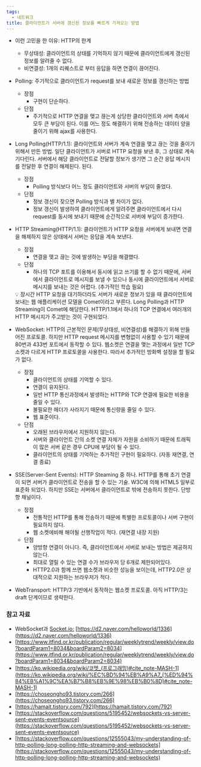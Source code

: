 ```yaml
---
tags:
  - 네트워크
title: 클라이언트가 서버에 갱신된 정보를 빠르게 가져오는 방법
---
```



- 이런 고민을 한 이유: HTTP의 한계
    - 무상태성: 클라이언트의 상태를 기억하지 않기 때문에 클라이언트에게 갱신된 정보를 알려줄 수 없다.
    - 비연결성: 1개의 리퀘스트로 부터 응답을 하면 연결이 끊어진다.
- Polling: 주기적으로 클라이언트가 request를 보내 새로운 정보를 갱신하는 방법
    - 장점
        - 구현이 단순하다.
    - 단점
        - 주기적으로 HTTP 연결을 맺고 끊는게 상당한 클라이언트와 서버 측에서 모두 큰 부담이 된다. 이를 어느 정도 해결하기 위해 전송하는 데이터 양을 줄이기 위해 ajax를 사용한다.
- Long Polling(HTTP/1.1): 클라이언트와 서버가 계속 연결을 맺고 끊는 것을 줄이기 위해서 만든 방법. 일단 클라이언트가 서버로 HTTP 요청을 보낸 후, 그 상태로 계속 기다린다. 서버에서 해당 클라이언트로 전달할 정보가 생기면 그 순간 응답 메시지를 전달한 후 연결이 해제된다.
된다.
    - 장점
        - Polling 방식보다 어느 정도 클라이언트와 서버의 부담이 줄었다.
    - 단점
        - 정보 갱신이 잦으면 Polling 방식과 별 차이가 없다.
        - 정보 갱신이 발생하여 클라이언트에게 알려주면 클라이언트에서 다시 request를 동시에 보내기 때문에 순간적으로 서버에 부담이 증가한다.
- HTTP Streaming(HTTP/1.1): 클라이언트가 HTTP 요청을 서버에게 보내면 연결을 해제하지 않은 상태에서 서버는 응답을 계속 보낸다.
    - 장점
        - 연결을 맺고 끊는 것에 발생하는 부담을 해결했다.
    - 단점
        - 하나의 TCP 포트를 이용해서 동시에 읽고 쓰기를 할 수 없기 때문에, 서버에서 클라이언트로 메시지를 보낼 수 있으나 동시에 클라이언트에서 서버로 메시지를 보내는 것은 어렵다. (추가적인 학습 필요)
    
    <aside>
    💡 장시간 HTTP 요청을 대기하더라도 서버가 새로운 정보가 있을 때 클라이언트에 보내는 웹 애플리케이션 모델을 Comet이라고 부른다. Long Polling과 HTTP Streaming이 Comet에 해당한다.
    HTTP/1.1에서 하나의 TCP 연결에서 여러개의 HTTP 메시지가 주고받는 것이 구현되었다.
    
    </aside>
    
- WebSocket: HTTP의 근본적인 문제(무상태성, 비연결성)를 해결하기 위해 만들어진 프로토콜. 하지만 HTTP request 메시지를 변형없이 사용할 수 있기 때문에 80번과 433번 포트에서 동작할 수 있다. 웹소켓은 연결을 맺는 과정에서 일반 TCP 소켓과 다르게 HTTP 프로토콜을 사용한다. 따라서 추가적인 방화벽 설정을 할 필요가 없다.
    - 장점
        - 클라이언트의 상태를 기억할 수 있다.
        - 연결이 유지된다.
        - 일반 HTTP 통신과정에서 발생하는 HTTP와 TCP 연결에 필요한 비용을 줄일 수 있다.
        - 불필요한 헤더가 사라지기 때문에 통신량을 줄일 수 있다.
        - 웹 표준이다.
    - 단점
        - 오래된 브라우저에서 지원하지 않는다.
        - 서버와 클라이언트 간의 소켓 연결 자체가 자원을 소비하기 때문에 트래픽이 많은 서버 같은 경우 CPU에 부담이 될 수 있다.
        - 클라이언트의 상태를 기억하는 추가적인 구현이 필요하다. (자동 재연결, 연결 종료)
- SSE(Server-Sent Events): HTTP Steaming 중 하나. HTTP를 통해 초기 연결이 되면 서버가 클라이언트로 전송을 할 수 있는 기술. W3C에 의해 HTML5 일부로 표준화 되었다. 하지만 SSE는 서버에서 클라이언트로 밖에 전송하지 못한다. 단방향 채널이다.
    - 장점
        - 전통적인 HTTP를 통해 전송하기 때문에 특별한 프로토콜이나 서버 구현이 필요하지 않다.
        - 웹 소켓에비해 해야될 선행작업이 적다. (재연결 내장 지원)
    - 단점
        - 양방향 연결이 아니다. 즉, 클라이언트에서 서버로 보내는 방법은 제공하지 않는다.
        - 최대로 열릴 수 있는 연결 수가 브라우저 당 6개로 제한되어있다.
        - HTTP2.0과 함께 쓰면 웹소켓과 비슷한 성능을 보이는데, HTTP2.0은 상대적으로 지원하는 브라우저가 적다.
- WebTransport: HTTP/3 기반에서 동작하는 웹소켓 프로토콜. 아직 HTTP/3는 draft 단계이므로 생략한다.

### 참고 자료

- WebSocket과 [Socket.io:](http://socket.io/) [https://d2.naver.com/helloworld/1336](https://d2.naver.com/helloworld/1336)
- [https://www.itfind.or.kr/publication/regular/weeklytrend/weekly/view.do?boardParam1=8034&boardParam2=8034](https://www.itfind.or.kr/publication/regular/weeklytrend/weekly/view.do?boardParam1=8034&boardParam2=8034)
- [https://ko.wikipedia.org/wiki/코멧_(프로그래밍)#cite_note-MASH-1](https://ko.wikipedia.org/wiki/%EC%BD%94%EB%A9%A7_(%ED%94%84%EB%A1%9C%EA%B7%B8%EB%9E%98%EB%B0%8D)#cite_note-MASH-1)
- [https://choseongho93.tistory.com/266](https://choseongho93.tistory.com/266)
- [https://hamait.tistory.com/792](https://hamait.tistory.com/792)
- [https://stackoverflow.com/questions/5195452/websockets-vs-server-sent-events-eventsource](https://stackoverflow.com/questions/5195452/websockets-vs-server-sent-events-eventsource)
- [https://stackoverflow.com/questions/12555043/my-understanding-of-http-polling-long-polling-http-streaming-and-websockets](https://stackoverflow.com/questions/12555043/my-understanding-of-http-polling-long-polling-http-streaming-and-websockets)
